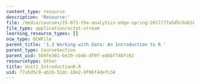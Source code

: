```yaml
---
content_type: resource
description: 'Resource:'
file: /media/courses/15-071-the-analytics-edge-spring-2017/77a5d5c9ab1b51dc18e29f06f4defc34_Unit1_IntroductionR.R
file_type: application/octet-stream
learning_resource_types: []
ocw_type: OCWFile
parent_title: '1.3 Working with Data: An Introduction to R '
parent_type: CourseSection
parent_uid: 5b9fe301-be29-cb46-df9f-edbbf748fc62
resourcetype: Other
title: Unit1_IntroductionR.R
uid: 77a5d5c9-ab1b-51dc-18e2-9f06f4defc34
---
```


